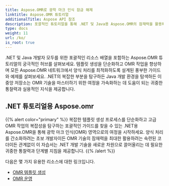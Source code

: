 ```yaml
---
title: Aspose.OMR로 광학 마크 인식 잠금 해제
linktitle: Aspose.OMR 튜토리얼
additionalTitle: Aspose API 참조
description: 포괄적인 튜토리얼을 통해 .NET 및 Java용 Aspose.OMR의 잠재력을 활용해 보세요. 템플릿 생성을 단순화하고 OMR 운영을 손쉽게 향상하세요.
type: docs
weight: 11
url: /ko/
is_root: true
---
```


.NET 및 Java 개발자 모두를 위한 포괄적인 리소스 배열을 포함하는 Aspose.OMR 튜토리얼의 궁극적인 허브를 살펴보세요. 템플릿 생성을 단순화하고 OMR 작업을 향상하며 모든 Aspose.OMR 네트워크에서 양식 처리를 최적화하도록 설계된 풍부한 가이드와 예제를 살펴보세요. .NET의 복잡한 부분을 탐구하든 Java 개발 환경을 탐색하든 이 중앙 저장소는 OMR 기술을 마스터하기 위한 여정을 가속화하는 데 도움이 되는 귀중한 통찰력과 실용적인 지식을 제공합니다.

## .NET 튜토리얼용 Aspose.omr
{{% alert color="primary" %}}
복잡한 템플릿 생성 프로세스를 단순화하고 고급 OMR 작업의 복잡성을 탐구하는 포괄적인 가이드를 찾을 수 있는 .NET용 Aspose.OMR을 통해 광학 마크 인식(OMR) 영역으로의 여정을 시작하세요. 양식 처리를 간소화하려는 초보 개발자이든 OMR 기술의 잠재력을 최대한 활용하려는 숙련된 코더이든 관계없이 이 자습서는 .NET 개발 기술을 새로운 차원으로 끌어올리는 데 필요한 귀중한 통찰력과 단계별 지침을 제공합니다.
{{% /alert %}}

다음은 몇 가지 유용한 리소스에 대한 링크입니다.
 
- [OMR 템플릿 생성](./net/omr-template-generation/)
- [OMR 운영](./net/omr-operations/)